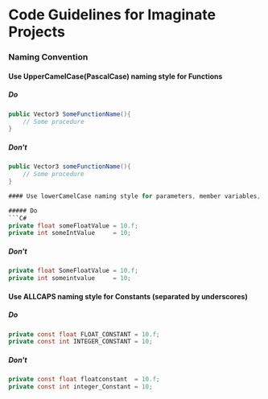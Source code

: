 # Code Guidelines for Imaginate Projects

### Naming Convention

#### Use UpperCamelCase(PascalCase) naming style for Functions

##### Do
```C#
public Vector3 SomeFunctionName(){
	// Some procedure
}
```

##### Don't
```C#
public Vector3 someFunctionName(){  
	// Some procedure
}

#### Use lowerCamelCase naming style for parameters, member variables, global variables, local variables

##### Do
```C#
private float someFloatValue = 10.f;
private int someIntValue     = 10;
```

##### Don't
```C#
private float SomeFloatValue = 10.f;
private int someintvalue     = 10;
```

#### Use ALLCAPS naming style for Constants (separated by underscores)

##### Do
```C#
private const float FLOAT_CONSTANT = 10.f;
private const int INTEGER_CONSTANT = 10;
```
##### Don't
```C#
private const float floatconstant  = 10.f;
private const int integer_Constant = 10;
```